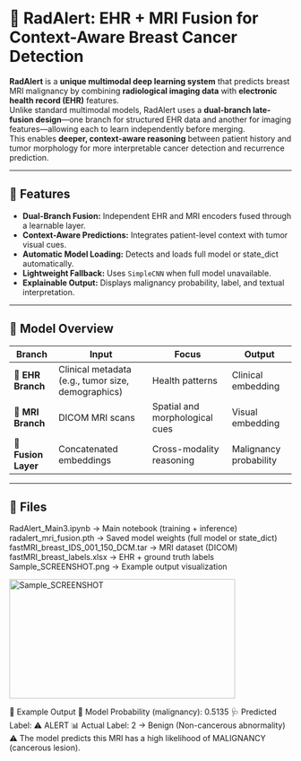 # 🩻 RadAlert: EHR + MRI Fusion for Context-Aware Breast Cancer Detection

**RadAlert** is a **unique multimodal deep learning system** that predicts breast MRI malignancy by combining **radiological imaging data** with **electronic health record (EHR)** features.  
Unlike standard multimodal models, RadAlert uses a **dual-branch late-fusion design**—one branch for structured EHR data and another for imaging features—allowing each to learn independently before merging.  
This enables **deeper, context-aware reasoning** between patient history and tumor morphology for more interpretable cancer detection and recurrence prediction.

---

## 🚀 Features
- **Dual-Branch Fusion:** Independent EHR and MRI encoders fused through a learnable layer.  
- **Context-Aware Predictions:** Integrates patient-level context with tumor visual cues.  
- **Automatic Model Loading:** Detects and loads full model or state_dict automatically.  
- **Lightweight Fallback:** Uses `SimpleCNN` when full model unavailable.  
- **Explainable Output:** Displays malignancy probability, label, and textual interpretation.

---

## 🧠 Model Overview
| Branch | Input | Focus | Output |
|--------|--------|--------|--------|
| 🧬 **EHR Branch** | Clinical metadata (e.g., tumor size, demographics) | Health patterns | Clinical embedding |
| 🩻 **MRI Branch** | DICOM MRI scans | Spatial and morphological cues | Visual embedding |
| 🔗 **Fusion Layer** | Concatenated embeddings | Cross-modality reasoning | Malignancy probability |

---

## 📂 Files
RadAlert_Main3.ipynb → Main notebook (training + inference)
radalert_mri_fusion.pth → Saved model weights (full model or state_dict)
fastMRI_breast_IDS_001_150_DCM.tar → MRI dataset (DICOM)
fastMRI_breast_labels.xlsx → EHR + ground truth labels
Sample_SCREENSHOT.png → Example output visualization


<img width="403" height="213" alt="Sample_SCREENSHOT" src="https://github.com/user-attachments/assets/2a898708-f2a5-48ba-960b-b873d72b1afa" />







🧾 Example Output
🤖 Model Probability (malignancy): 0.5135
🩺 Predicted Label: ⚠️ ALERT
📊 Actual Label: 2 → Benign (Non-cancerous abnormality)
⚠️ The model predicts this MRI has a high likelihood of MALIGNANCY (cancerous lesion).
